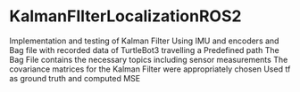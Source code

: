 # KalmanFIlterLocalizationROS2

Implementation and testing of Kalman Filter
Using IMU and encoders and Bag file with recorded data of TurtleBot3 travelling a Predefined path
The Bag File contains the necessary topics including sensor measurements
The covariance matrices for the Kalman Filter were appropriately chosen
Used tf as ground truth and computed MSE
